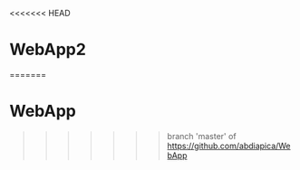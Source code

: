 <<<<<<< HEAD
# WebApp2
=======
# WebApp
>>>>>>> branch 'master' of https://github.com/abdiapica/WebApp
